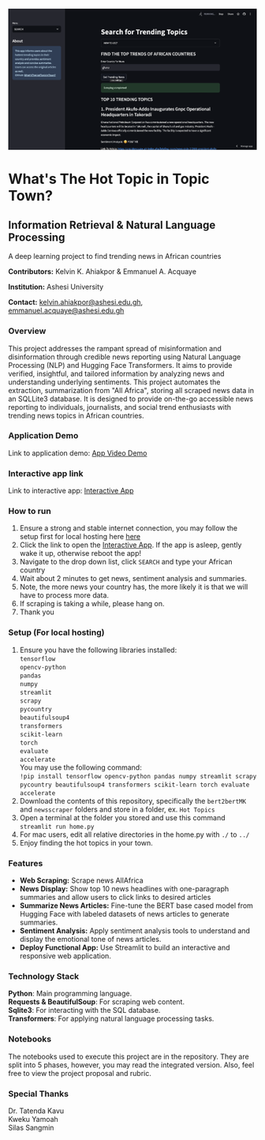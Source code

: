 ![Banner](https://github.com/kelvin-ahiakpor/kelvin-ahiakpor.github.io/blob/main/images/hottopic1.png)
# What's The Hot Topic in Topic Town?
## Information Retrieval & Natural Language Processing
A deep learning project to find trending news in African countries

**Contributors:** Kelvin K. Ahiakpor & Emmanuel A. Acquaye

**Institution:** Ashesi University

**Contact:** kelvin.ahiakpor@ashesi.edu.gh, emmanuel.acquaye@ashesi.edu.gh


### Overview
This project addresses the rampant spread of misinformation and disinformation through credible news reporting using Natural Language Processing (NLP) and Hugging Face Transformers. It aims to provide verified, insightful, and tailored information by analyzing news and understanding underlying sentiments. 
This project automates the extraction, summarization from "All Africa", storing all scraped news data in an SQLLite3 database. It is designed to provide on-the-go accessible news reporting to individuals, journalists, and social trend enthusiasts with trending news topics in African countries.
### Application Demo
Link to application demo: [App Video Demo](https://youtu.be/g32Ly-Z1nrk) 

### Interactive app link
Link to interactive app: [Interactive App](https://whats-the-hot-topic-in-town.streamlit.app/)

### How to run
1. Ensure a strong and stable internet connection, you may follow the setup first for local hosting here [here](#Setup)
2. Click the link to open the [Interactive App](https://whats-the-hot-topic-in-town.streamlit.app/). If the app is asleep, gently wake it up, otherwise reboot the app!
3. Navigate to the drop down list, click `SEARCH` and type your African country
4. Wait about 2 minutes to get news, sentiment analysis and summaries.
5. Note, the more news your country has, the more likely it is that we will have to process more data.
6. If scraping is taking a while, please hang on.
7. Thank you

### Setup (For local hosting)
1. Ensure you have the following libraries installed:  
`tensorflow`   
`opencv-python`  
`pandas`   
`numpy`   
`streamlit`   
`scrapy`   
`pycountry`   
`beautifulsoup4`   
`transformers`   
`scikit-learn`   
`torch`   
`evaluate`  
`accelerate`  
You may use the following command:  
`!pip install tensorflow opencv-python pandas numpy streamlit scrapy pycountry beautifulsoup4 transformers scikit-learn torch evaluate accelerate`
2. Download the contents of this repository, specifically the `bert2bertMK` and `newsscraper` folders and store in a folder, ex. `Hot Topics`
3. Open a terminal at the folder you stored and use this command `streamlit run home.py`
4. For mac users, edit all relative directories in the home.py with `./` to `../`
5. Enjoy finding the hot topics in your town.

### Features
- **Web Scraping:** Scrape news AllAfrica
- **News Display:** Show top 10 news headlines with one-paragraph summaries and allow users to click links to desired articles
- **Summarize News Articles:** Fine-tune the BERT base cased model from Hugging Face with labeled datasets of news articles to generate summaries.
- **Sentiment Analysis:** Apply sentiment analysis tools to understand and display the emotional tone of news articles.
- **Deploy Functional App:** Use Streamlit to build an interactive and responsive web application.

### Technology Stack
**Python**: Main programming language.  
**Requests & BeautifulSoup**: For scraping web content.  
**Sqlite3**: For interacting with the SQL database.  
**Transformers**: For applying natural language processing tasks.  

### Notebooks
The notebooks used to execute this project are in the repository. They are split into 5 phases, however, you may read the integrated version. Also, feel free to view the project proposal and rubric.

### Special Thanks
Dr. Tatenda Kavu   
Kweku Yamoah   
Silas Sangmin 




